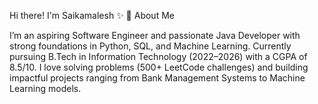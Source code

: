 Hi there! I'm Saikamalesh ✨
🚀 About Me

I’m an aspiring Software Engineer and passionate Java Developer with strong foundations in Python, SQL, and Machine Learning. Currently pursuing B.Tech in Information Technology (2022–2026) with a CGPA of 8.5/10.
I love solving problems (500+ LeetCode challenges) and building impactful projects ranging from Bank Management Systems to Machine Learning models.
